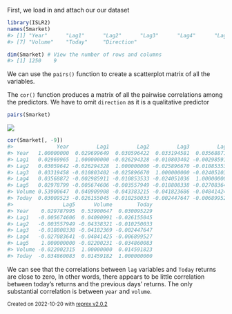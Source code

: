 First, we load in and attach our our dataset

``` r
library(ISLR2)
names(Smarket)
#> [1] "Year"      "Lag1"      "Lag2"      "Lag3"      "Lag4"      "Lag5"     
#> [7] "Volume"    "Today"     "Direction"
```

``` r
dim(Smarket) # View the number of rows and columns
#> [1] 1250    9
```

We can use the `pairs()` function to create a scatterplot matrix of all the variables.

The `cor()` function produces a matrix of all the pairwise correlations among the predictors.
We have to omit `direction` as it is a qualitative predictor

``` r
pairs(Smarket)
```

![](https://i.imgur.com/XRdqaJZ.png)

``` r
cor(Smarket[, -9])
#>              Year         Lag1         Lag2         Lag3         Lag4
#> Year   1.00000000  0.029699649  0.030596422  0.033194581  0.035688718
#> Lag1   0.02969965  1.000000000 -0.026294328 -0.010803402 -0.002985911
#> Lag2   0.03059642 -0.026294328  1.000000000 -0.025896670 -0.010853533
#> Lag3   0.03319458 -0.010803402 -0.025896670  1.000000000 -0.024051036
#> Lag4   0.03568872 -0.002985911 -0.010853533 -0.024051036  1.000000000
#> Lag5   0.02978799 -0.005674606 -0.003557949 -0.018808338 -0.027083641
#> Volume 0.53900647  0.040909908 -0.043383215 -0.041823686 -0.048414246
#> Today  0.03009523 -0.026155045 -0.010250033 -0.002447647 -0.006899527
#>                Lag5      Volume        Today
#> Year    0.029787995  0.53900647  0.030095229
#> Lag1   -0.005674606  0.04090991 -0.026155045
#> Lag2   -0.003557949 -0.04338321 -0.010250033
#> Lag3   -0.018808338 -0.04182369 -0.002447647
#> Lag4   -0.027083641 -0.04841425 -0.006899527
#> Lag5    1.000000000 -0.02200231 -0.034860083
#> Volume -0.022002315  1.00000000  0.014591823
#> Today  -0.034860083  0.01459182  1.000000000
```

We can see that the correlations between `lag` variables and `Today` returns are close to zero,
In other words, there appears to be little correlation between today’s returns and the previous days’ returns.
The only substantial correlation is between `year` and `volume`.

<sup>Created on 2022-10-20 with [reprex v2.0.2](https://reprex.tidyverse.org)</sup>
